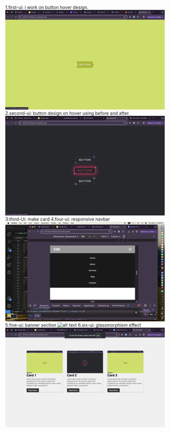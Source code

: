 1.first-ui: i work on button hover design.
![alt text](assets/firstUi.png)
2.second-ui: button design on hover using before and after.
![alt text](assets/secondUi.png)
3:third-Ui: make card
4.four-ui: responsive navbar
![alt text](Ui-four/Ui-four.png)
5.five-ui: banner section
![alt text](Ui-five/ui-five.png)
6.six-ui: glassmorphism effect
![alt text](Ui-six/ui-six.png)